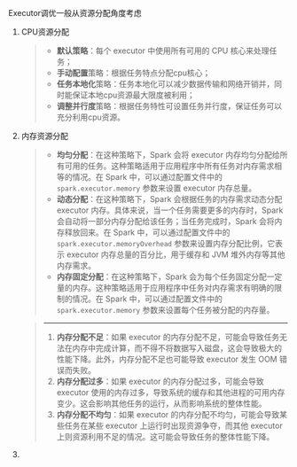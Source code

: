 Executor调优一般从资源分配角度考虑

1. CPU资源分配

   > - **默认策略**：每个 executor 中使用所有可用的 CPU 核心来处理任务；
   > - **手动配置**策略：根据任务特点分配cpu核心；
   > - **任务本地化**策略：任务本地化可以减少数据传输和网络开销并，同时能保证本地cpu资源最大限度被利用；
   > - **调整并行度**策略：根据任务特性可设置任务并行度，保证任务可以充分利用cpu资源。

2. 内存资源分配

   > - **均匀分配**：在这种策略下，Spark 会将 executor 内存均匀分配给所有可用的任务。这种策略适用于应用程序中所有任务对内存需求相等的情况。在 Spark 中，可以通过配置文件中的 `spark.executor.memory` 参数来设置 executor 内存总量。
   > - **动态分配**：在这种策略下，Spark 会根据任务的内存需求动态分配 executor 内存。具体来说，当一个任务需要更多的内存时，Spark 会自动将一部分内存分配给该任务；当任务完成时，Spark 会将内存释放回来。在 Spark 中，可以通过配置文件中的 `spark.executor.memoryOverhead` 参数来设置内存分配比例，它表示 executor 内存总量的百分比，用于缓存和 JVM 堆外内存等其他内存需求。
   > - **内存固定分配**：在这种策略下，Spark 会为每个任务固定分配一定量的内存。这种策略适用于应用程序中任务对内存需求有明确的限制的情况。在 Spark 中，可以通过配置文件中的 `spark.executor.memory` 参数来设置每个任务被分配的内存量。

   > *****
   >
   > 1. **内存分配不足**：如果 executor 的内存分配不足，可能会导致任务无法在内存中完成计算，而不得不将数据写入磁盘，这会导致极大的性能下降。此外，内存分配不足也可能导致 executor 发生 OOM 错误而失败。
   > 2. **内存分配过多**：如果 executor 的内存分配过多，可能会导致 executor 使用的内存过多，导致系统的缓存和其他进程的可用内存变少。这会影响其他任务的运行，从而影响系统的整体性能。
   > 3. **内存分配不均匀**：如果 executor 的内存分配不均匀，可能会导致某些任务在某些 executor 上运行时出现资源争夺，而其他 executor 上则资源利用不足的情况。这可能会导致任务的整体性能下降。

3. 